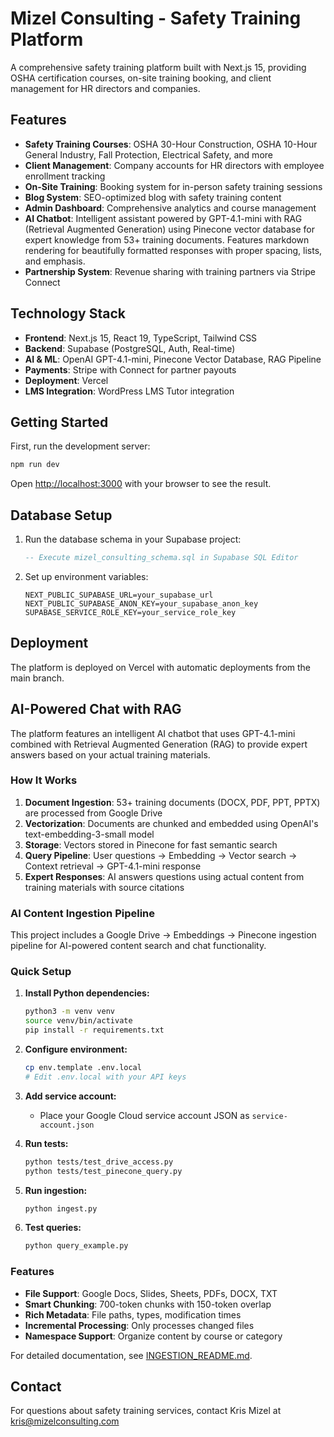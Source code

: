 # Mizel Consulting - Safety Training Platform

A comprehensive safety training platform built with Next.js 15, providing OSHA certification courses, on-site training booking, and client management for HR directors and companies.

## Features

- **Safety Training Courses**: OSHA 30-Hour Construction, OSHA 10-Hour General Industry, Fall Protection, Electrical Safety, and more
- **Client Management**: Company accounts for HR directors with employee enrollment tracking
- **On-Site Training**: Booking system for in-person safety training sessions
- **Blog System**: SEO-optimized blog with safety training content
- **Admin Dashboard**: Comprehensive analytics and course management
- **AI Chatbot**: Intelligent assistant powered by GPT-4.1-mini with RAG (Retrieval Augmented Generation) using Pinecone vector database for expert knowledge from 53+ training documents. Features markdown rendering for beautifully formatted responses with proper spacing, lists, and emphasis.
- **Partnership System**: Revenue sharing with training partners via Stripe Connect

## Technology Stack

- **Frontend**: Next.js 15, React 19, TypeScript, Tailwind CSS
- **Backend**: Supabase (PostgreSQL, Auth, Real-time)
- **AI & ML**: OpenAI GPT-4.1-mini, Pinecone Vector Database, RAG Pipeline
- **Payments**: Stripe with Connect for partner payouts
- **Deployment**: Vercel
- **LMS Integration**: WordPress LMS Tutor integration

## Getting Started

First, run the development server:

```bash
npm run dev
```

Open [http://localhost:3000](http://localhost:3000) with your browser to see the result.

## Database Setup

1. Run the database schema in your Supabase project:
   ```sql
   -- Execute mizel_consulting_schema.sql in Supabase SQL Editor
   ```

2. Set up environment variables:
   ```env
   NEXT_PUBLIC_SUPABASE_URL=your_supabase_url
   NEXT_PUBLIC_SUPABASE_ANON_KEY=your_supabase_anon_key
   SUPABASE_SERVICE_ROLE_KEY=your_service_role_key
   ```

## Deployment

The platform is deployed on Vercel with automatic deployments from the main branch.

## AI-Powered Chat with RAG

The platform features an intelligent AI chatbot that uses GPT-4.1-mini combined with Retrieval Augmented Generation (RAG) to provide expert answers based on your actual training materials.

### How It Works

1. **Document Ingestion**: 53+ training documents (DOCX, PDF, PPT, PPTX) are processed from Google Drive
2. **Vectorization**: Documents are chunked and embedded using OpenAI's text-embedding-3-small model
3. **Storage**: Vectors stored in Pinecone for fast semantic search
4. **Query Pipeline**: User questions → Embedding → Vector search → Context retrieval → GPT-4.1-mini response
5. **Expert Responses**: AI answers questions using actual content from training materials with source citations

### AI Content Ingestion Pipeline

This project includes a Google Drive → Embeddings → Pinecone ingestion pipeline for AI-powered content search and chat functionality.

### Quick Setup

1. **Install Python dependencies:**
   ```bash
   python3 -m venv venv
   source venv/bin/activate
   pip install -r requirements.txt
   ```

2. **Configure environment:**
   ```bash
   cp env.template .env.local
   # Edit .env.local with your API keys
   ```

3. **Add service account:**
   - Place your Google Cloud service account JSON as `service-account.json`

4. **Run tests:**
   ```bash
   python tests/test_drive_access.py
   python tests/test_pinecone_query.py
   ```

5. **Run ingestion:**
   ```bash
   python ingest.py
   ```

6. **Test queries:**
   ```bash
   python query_example.py
   ```

### Features

- **File Support**: Google Docs, Slides, Sheets, PDFs, DOCX, TXT
- **Smart Chunking**: 700-token chunks with 150-token overlap
- **Rich Metadata**: File paths, types, modification times
- **Incremental Processing**: Only processes changed files
- **Namespace Support**: Organize content by course or category

For detailed documentation, see [INGESTION_README.md](./INGESTION_README.md).

## Contact

For questions about safety training services, contact Kris Mizel at kris@mizelconsulting.com